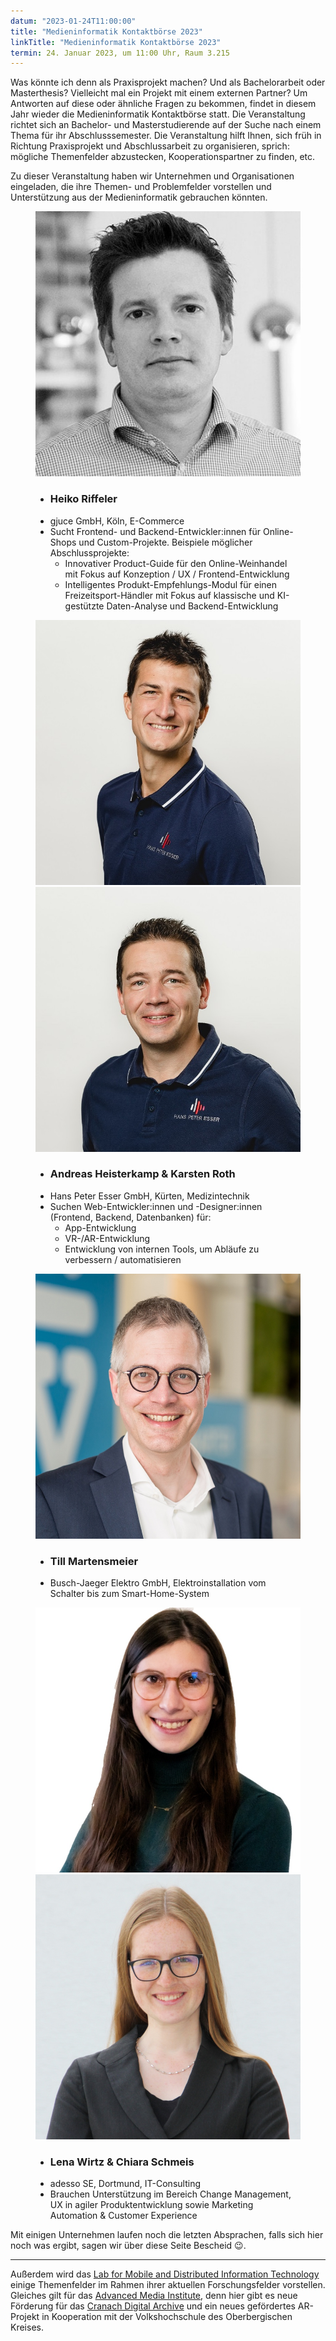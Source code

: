 ```yaml
---
datum: "2023-01-24T11:00:00"
title: "Medieninformatik Kontaktbörse 2023"
linkTitle: "Medieninformatik Kontaktbörse 2023"
termin: 24. Januar 2023, um 11:00 Uhr, Raum 3.215
---
```


Was könnte ich denn als Praxisprojekt machen? Und als Bachelorarbeit oder Masterthesis? Vielleicht mal ein Projekt mit einem externen Partner? Um Antworten auf diese oder ähnliche Fragen zu bekommen, findet in diesem Jahr wieder die Medieninformatik Kontaktbörse statt. Die Veranstaltung richtet sich an Bachelor- und Masterstudierende auf der Suche nach einem Thema für ihr Abschlusssemester. Die Veranstaltung hilft Ihnen, sich früh in Richtung Praxisprojekt und Abschlussarbeit zu organisieren, sprich: mögliche Themenfelder abzustecken, Kooperationspartner zu finden, etc.

Zu dieser Veranstaltung haben wir Unternehmen und Organisationen eingeladen, die ihre Themen- und Problemfelder vorstellen und Unterstützung aus der Medieninformatik gebrauchen könnten.

<div class="mi-speaker-overview">

<figure class="mi-teaser-speaker speaker">
    <img src="./images/heiko.jpg" alt="Heiko Riffeler">
    <figcaption>
        <ul class="speaker-about-list">
            <li class="speaker-name"><h3>Heiko Riffeler</h3></li>
            <li>gjuce GmbH, Köln, E-Commerce</li>
            <li>Sucht Frontend- und Backend-Entwickler:innen für Online-Shops und Custom-Projekte. Beispiele möglicher Abschlussprojekte:  
                <ul>
                    <li>Innovativer Product-Guide für den Online-Weinhandel mit Fokus auf Konzeption / UX / Frontend-Entwicklung</li>
                    <li>Intelligentes Produkt-Empfehlungs-Modul für einen Freizeitsport-Händler mit Fokus auf klassische und KI-gestützte Daten-Analyse und Backend-Entwicklung</li>
                </ul>
            </li>
        </ul>
    </figcaption>
</figure>

<figure class="mi-teaser-speaker speaker">
    <div class="speaker-row">
        <img src="./images/andreas.jpg" alt="Andreas Heisterkamp">
        <img src="./images/karsten.jpg" alt="Karsten Roth">
    </div>
    <figcaption>
        <ul class="speaker-about-list">
            <li class="speaker-name"><h3>Andreas Heisterkamp & Karsten Roth</h3></li>
            <li>Hans Peter Esser GmbH, Kürten, Medizintechnik</li>
            <li>Suchen Web-Entwickler:innen und -Designer:innen (Frontend, Backend, Datenbanken) für:
                <ul>
                    <li>App-Entwicklung</li>
                    <li>VR-/AR-Entwicklung</li>
                    <li>Entwicklung von internen Tools, um Abläufe zu verbessern / automatisieren </li>
                </ul>
            </li>
        </ul>
    </figcaption>
</figure>

<figure class="mi-teaser-speaker speaker">
    <img src="./images/till.jpg" alt="Till Martensmeier">
    <figcaption>
        <ul class="speaker-about-list">
            <li class="speaker-name"><h3>Till Martensmeier</h3></li>
            <li>Busch-Jaeger Elektro GmbH, Elektroinstallation vom Schalter bis zum Smart-Home-System</li>
        </ul>
    </figcaption>
</figure>


<figure class="mi-teaser-speaker speaker">
    <div class="speaker-row">
        <img src="./images/lena.jpg" alt="Lena Wirtz">
        <img src="./images/chiara.jpg" alt="Chiara Schmeis">
    </div>
    <figcaption>
        <ul class="speaker-about-list">
            <li class="speaker-name"><h3>Lena Wirtz & Chiara Schmeis</h3></li>
            <li>adesso SE, Dortmund, IT-Consulting</li>
            <li>Brauchen Unterstützung im Bereich Change Management, UX in agiler Produktentwicklung sowie Marketing Automation & Customer Experience</li>
        </ul>
    </figcaption>
</figure>

</div>

Mit einigen Unternehmen laufen noch die letzten Absprachen, falls sich hier noch was ergibt, sagen wir über diese Seite Bescheid 😉.

---

Außerdem wird das [Lab for Mobile and Distributed Information Technology](https://moxd.io) einige Themenfelder im Rahmen ihrer aktuellen Forschungsfelder vorstellen. Gleiches gilt für das [Advanced Media Institute](https://www.th-koeln.de/informatik-und-ingenieurwissenschaften/advanced-media-institute_69153.php), denn hier gibt es neue Förderung für das [Cranach Digital Archive](https://lucascranach.org) und ein neues gefördertes AR-Projekt in Kooperation mit der Volkshochschule des Oberbergischen Kreises.
